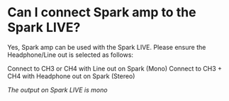 # Can I connect Spark amp to the Spark LIVE?

Yes, Spark amp can be used with the Spark LIVE. Please ensure the Headphone/Line out is selected as follows: 

Connect to CH3 or CH4 with Line out on Spark (Mono)
Connect to CH3 + CH4 with Headphone out on Spark (Stereo)

*The output on Spark LIVE is mono*

